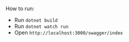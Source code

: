 How to run:

- Run `dotnet build` 
- Run `dotnet watch run`
- Open `http://localhost:3000/swagger/index`